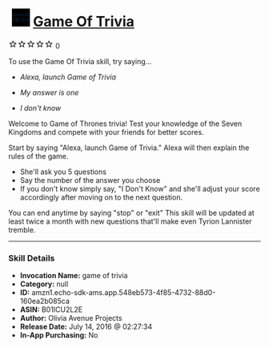 # &nbsp;<img src="skill_icon" alt="Game Of Trivia icon" width="36"> [Game Of Trivia](http://alexa.amazon.com/#skills/amzn1.echo-sdk-ams.app.548eb573-4f85-4732-88d0-160ea2b085ca)
![0 stars](../../images/ic_star_border_black_18dp_1x.png)![0 stars](../../images/ic_star_border_black_18dp_1x.png)![0 stars](../../images/ic_star_border_black_18dp_1x.png)![0 stars](../../images/ic_star_border_black_18dp_1x.png)![0 stars](../../images/ic_star_border_black_18dp_1x.png) 0

To use the Game Of Trivia skill, try saying...

* *Alexa, launch Game of Trivia*

* *My answer is one*

* *I don't know*

Welcome to Game of Thrones trivia! Test your knowledge of the Seven Kingdoms and compete with your friends for better scores.

Start by saying "Alexa, launch Game of Trivia."
Alexa will then explain the rules of the game.
- She'll ask you 5 questions
- Say the number of the answer you choose
- If you don't know simply say, "I Don't Know" and she'll adjust your score accordingly after moving on to the next question.

You can end anytime by saying "stop" or "exit" 
This skill will be updated at least twice a month with new questions that'll make even Tyrion Lannister tremble.

***

### Skill Details

* **Invocation Name:** game of trivia
* **Category:** null
* **ID:** amzn1.echo-sdk-ams.app.548eb573-4f85-4732-88d0-160ea2b085ca
* **ASIN:** B01ICU2L2E
* **Author:** Olivia Avenue Projects
* **Release Date:** July 14, 2016 @ 02:27:34
* **In-App Purchasing:** No
